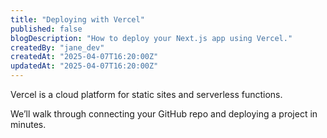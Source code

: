 ```yaml
---
title: "Deploying with Vercel"
published: false
blogDescription: "How to deploy your Next.js app using Vercel."
createdBy: "jane_dev"
createdAt: "2025-04-07T16:20:00Z"
updatedAt: "2025-04-07T16:20:00Z"
---
```


Vercel is a cloud platform for static sites and serverless functions.

We’ll walk through connecting your GitHub repo and deploying a project in minutes.
